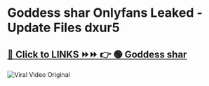 
 # Goddess shar Onlyfans Leaked - Update Files dxur5

## <h2><a href="https://clipsfans.com/Goddess_shar&ref=git">🔗 Click to LINKS ⏩⏩ 👉 🟢 Goddess shar </a></h2>

<a href="https://clipsfans.com/Goddess_shar&ref=git" rel="nofollow" data-target="animated-image.originalLink"><img src="https://i.ibb.co.com/xMMVF88/686577567.gif" alt="Viral Video Original" style="max-width: 100%; display: inline-block;" data-target="animated-image.originalImage"></a>

